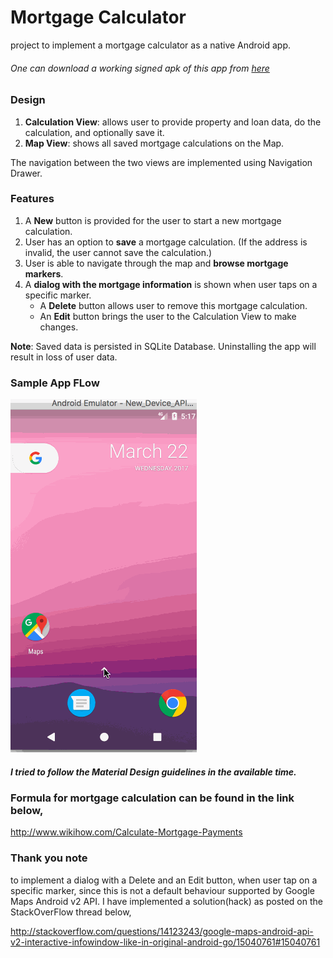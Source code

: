 # Mortgage Calculator
 project to implement a mortgage calculator as a native Android app.
###### One can download a working signed apk of this app from [here](https://github.com/nilamdeka23/MortgageCalculator/blob/master/signed%20apk/mortgage_calculator.apk?raw=true)
 
### Design
1. **Calculation View**: allows user to provide property and loan data, do the calculation, and optionally save it.
2. **Map View**: shows all saved mortgage calculations on the Map.

 The navigation between the two views are implemented using Navigation Drawer.
 
### Features
1. A **New** button is provided for the user to start a new mortgage calculation. 
2. User has an option to **save** a mortgage calculation. (If the address is invalid, the user cannot save the calculation.)
3. User is able to navigate through the map and **browse mortgage markers**.
4. A **dialog with the mortgage information** is shown when user taps on a specific marker.
    *  A **Delete** button allows user to remove this mortgage calculation.
    *  An **Edit** button brings the user to the Calculation View to make changes.

 **Note**:  Saved data is persisted in SQLite Database. Uninstalling the app will result in loss of user data.
 
 ### Sample App FLow
![Alt Text](https://github.com/nilamdeka23/MortgageCalculator/blob/master/gif/Mortgage%20Calculator.gif)
##### I tried to follow the Material Design guidelines in the available time.
 
### Formula for mortgage calculation can be found in the link below,
 http://www.wikihow.com/Calculate-Mortgage-Payments
 
### Thank you note
 to implement a dialog with a Delete and an Edit button, when user tap on a specific marker, since this is not a default behaviour supported by Google Maps Android v2 API. I have implemented a solution(hack) as posted on the StackOverFlow thread below,

http://stackoverflow.com/questions/14123243/google-maps-android-api-v2-interactive-infowindow-like-in-original-android-go/15040761#15040761
